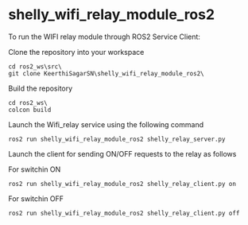 # shelly_wifi_relay_module_ros2
To run the WIFI relay module through ROS2 Service Client: 

Clone the repository into your workspace

```
cd ros2_ws\src\
git clone KeerthiSagarSN\shelly_wifi_relay_module_ros2\
```
Build the repository
```
cd ros2_ws\
colcon build
```

Launch the Wifi_relay service using the following command

```
ros2 run shelly_wifi_relay_module_ros2 shelly_relay_server.py
```
Launch the client for sending ON/OFF requests to the relay as follows

For switchin ON
```
ros2 run shelly_wifi_relay_module_ros2 shelly_relay_client.py on
```

For switchin OFF
```
ros2 run shelly_wifi_relay_module_ros2 shelly_relay_client.py off
```


